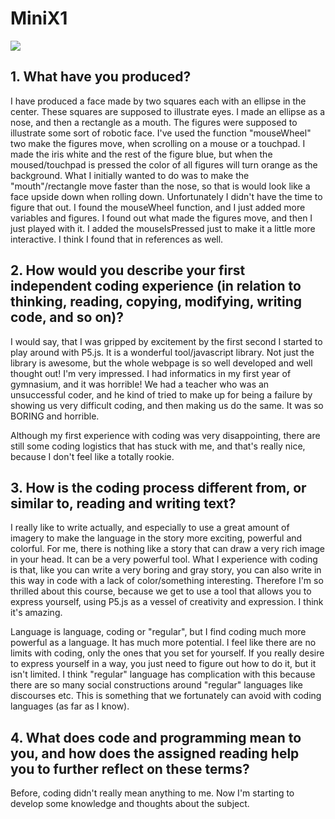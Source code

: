 # MiniX1

![](MiniX1)


## 1. What have you produced?
I have produced a face made by two squares each with an ellipse in the center. These squares are supposed to illustrate eyes. I made an ellipse as a nose, and then a rectangle as a mouth. The figures were supposed to illustrate some sort of robotic face. I've used the function "mouseWheel" two make the figures move, when scrolling on a mouse or a touchpad. I made the iris white and the rest of the figure blue, but when the moused/touchpad is pressed the color of all figures will turn orange as the background. What I initially wanted to do was to make the "mouth"/rectangle move faster than the nose, so that is would look like a face upside down when rolling down. Unfortunately I didn't have the time to figure that out. I found the mouseWheel function, and I just added more variables and figures. I found out what made the figures move, and then I just played with it. I added the mouseIsPressed just to make it a little more interactive. I think I found that in references as well.

## 2. How would you describe your first independent coding experience (in relation to thinking, reading, copying, modifying, writing code, and so on)?
I would say, that I was gripped by excitement by the first second I started to play around with P5.js. It is a wonderful tool/javascript library. Not just the library is awesome, but the whole webpage is so well developed and well thought out! I'm very impressed. I had informatics in my first year of gymnasium, and it was horrible! We had a teacher who was an unsuccessful coder, and he kind of tried to make up for being a failure by showing us very difficult coding, and then making us do the same. It was so BORING and horrible.

Although my first experience with coding was very disappointing, there are still some coding logistics that has stuck with me, and that's really nice, because I don't feel like a totally rookie.

## 3. How is the coding process different from, or similar to, reading and writing text?

I really like to write actually, and especially to use a great amount of imagery to make the language in the story more exciting, powerful and colorful. For me, there is nothing like a story that can draw a very rich image in your head. It can be a very powerful tool. What I experience with coding is that, like you can write a very boring and gray story, you can also write in this way in code with a lack of color/something interesting. Therefore I'm so thrilled about this course, because we get to use a tool that allows you to express yourself, using P5.js as a vessel of creativity and expression. I think it's amazing.

Language is language, coding or "regular", but I find coding much more powerful as a language. It has much more potential. I feel like there are no limits with coding, only the ones that you set for yourself. If you really desire to express yourself in a way, you just need to figure out how to do it, but it isn't limited. I think "regular" language has complication with this because there are so many social constructions around "regular" languages like discourses etc. This is something that we fortunately can avoid with coding languages (as far as I know).

## 4. What does code and programming mean to you, and how does the assigned reading help you to further reflect on these terms?

Before, coding didn't really mean anything to me. Now I'm starting to develop some knowledge and thoughts about the subject. 
